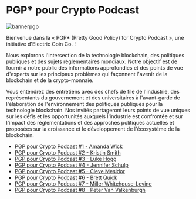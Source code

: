
# PGP* pour Crypto Podcast
![bannerpgp](https://user-images.githubusercontent.com/81990132/221758326-06cea3f5-4c9e-4466-b9ee-73854628a6aa.png)

Bienvenue dans la « PGP* (Pretty Good Policy) for Crypto Podcast », une initiative d'Electric Coin Co. !

Nous explorons l'intersection de la technologie blockchain, des politiques publiques et des sujets réglementaires mondiaux. Notre objectif est de fournir à notre public des informations approfondies et des points de vue d'experts sur les principaux problèmes qui façonnent l'avenir de la blockchain et de la crypto-monnaie.

Vous entendrez des entretiens avec des chefs de file de l'industrie, des représentants du gouvernement et des universitaires à l'avant-garde de l'élaboration de l'environnement des politiques publiques pour la technologie blockchain. Nos invités partageront leurs points de vue uniques sur les défis et les opportunités auxquels l'industrie est confrontée et sur l'impact des réglementations et des approches politiques actuelles et proposées sur la croissance et le développement de l'écosystème de la blockchain.


* [PGP pour Crypto Podcast #1 - Amanda Wick](https://www.youtube.com/watch?v=m7tvz-U1kJU)
* [PGP pour Crypto Podcast #2 - Kristin Smith](https://www.youtube.com/watch?v=fpT-f82Wzc8)
* [PGP pour Crypto Podcast #3 - Luke Hogg](https://www.youtube.com/watch?v=467EFsIx4yg)
* [PGP pour Crypto Podcast #4 - Jennifer Schulp](https://www.youtube.com/watch?v=Cgnye-QYV7Q)
* [PGP pour Crypto Podcast #5 - Cleve Mesidor](https://www.youtube.com/watch?v=sS35aykvf6E)
* [PGP pour Crypto Podcast #6 - Brett Quick](https://www.youtube.com/watch?v=im0sXlnaGmU)
* [PGP pour Crypto Podcast #7 - Miller Whitehouse-Levine](https://www.youtube.com/watch?v=-utatp0lK6s)
* [PGP pour Crypto Podcast #8 - Peter Van Valkenburgh](https://www.youtube.com/watch?v=mMoAph6CBWA)


